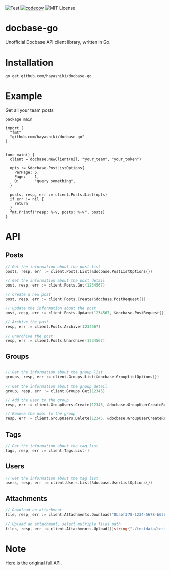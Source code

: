 
![Test](https://github.com/hayashiki/docbase-go/workflows/Test/badge.svg)
[![codecov](https://codecov.io/gh/hayashiki/docbase-go/branch/develop/graph/badge.svg)](https://codecov.io/gh/hayashiki/docbase-go)
![MIT License](http://img.shields.io/badge/license-MIT-blue.svg?style=flat-square)

# docbase-go

Unofficial Docbase API client library, written in Go.


# Installation

```
go get github.com/hayashiki/docbase-go
```

# Example

Get all your team posts

```
package main

import (
  "fmt"
  "github.com/hayashiki/docbase-go" 
)


func main() {
  client = docbase.NewClient(nil, "your_team", "your_token")

  opts := &docbase.PostListOptions{
    PerPage: 5,
    Page:    1,
    Q:       "query something",
  }
  
  posts, resp, err := client.Posts.List(opts)
  if err != nil {
    return
  }
  fmt.Printf("resp: %+v, posts: %+v", posts)
}

```

# API

## Posts

``` go
// Get the information about the post list
posts, resp, err := client.Posts.List(&docbase.PostListOptions{})

// Get the information about the post detail
post, resp, err := client.Posts.Get(1234567)

// Create a new post
post, resp, err := client.Posts.Create(&docbase.PostRequest{})

// Update the information about the post
post, resp, err := client.Posts.Update(1234567, &docbase.PostRequest{})

// Archive the post
resp, err := client.Posts.Archive(1234567)

// Unarchive the post
resp, err := client.Posts.Unarchive(1234567)


```

## Groups

``` go

// Get the information about the group list
groups, resp, err := client.Groups.List(&docbase.GroupListOptions{})

// Get the information about the group detail
group, resp, err := client.Groups.Get(12345)

// Add the user to the group
resp, err := client.GroupUsers.Create(12345, &docbase.GroupUserCreateRequest{})

// Remove the user to the group
resp, err := client.GroupUsers.Delete(12345, &docbase.GroupUserCreateRequest{})

```

## Tags

``` go
// Get the information about the tag list
tags, resp, err := client.Tags.List()

```

## Users

``` go
// Get the information about the tag list
users, resp, err := client.Users.List(&docbase.UserListOptions{})

```

## Attachments

``` go
// Download an attachment
file, resp, err := client.Attachments.Download("8babf378-1234-5678-b62b-5a2a6c536b2b.png")

// Upload an attachment, select multiple files path
files, resp, err := client.Attachments.Upload([]string{"./testdata/test-image.jpg"})
```

# Note

[Here is the original full API.](https://help.docbase.io/posts/45703)


